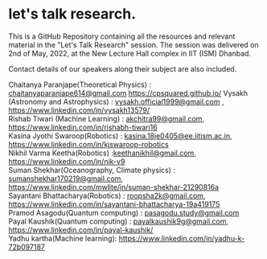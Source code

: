 # let's talk research.

This is a GitHub Repository containing all the resources and relevant material in the "Let's Talk Research" session. The session was delivered on 2nd of May, 2022, at the New Lecture Hall complex in IIT (ISM) Dhanbad.

Contact details of our speakers along their subject are also included.

Chaitanya Paranjape(Theoretical Physics) : chaitanyaparanjape614@gmail.com https://cpsquared.github.io/ 
Vysakh (Astronomy and Astrophysics) : vysakh.official1999@gmail.com , https://www.linkedin.com/in/vysakh13579/  
Rishab Tiwari (Machine Learning) : akchitra99@gmail.com, https://www.linkedin.com/in/rishabh-tiwari16  
Kasina Jyothi Swaroop(Robotics) : kasina.18je0405@ee.iitism.ac.in, https://www.linkedin.com/in/kjswaroop-robotics  
Nikhil Varma Keetha(Robotics) :keethanikhil@gmail.com, https://www.linkedin.com/in/nik-v9  
Suman Shekhar(Oceanography, Climate physics) : sumanshekhar170219@gmail.com, https://www.linkedin.com/mwlite/in/suman-shekhar-21290816a  
Sayantani Bhattacharya(Robotics) : roopsha2k@gmail.com, https://www.linkedin.com/in/sayantani-bhattacharya-19a419175   
Pramod Asagodu(Quantum computing) : pasagodu.study@gmail.com  
Payal Kaushik(Quantum computing) : payalkaushik9g@gmail.com, https://www.linkedin.com/in/payal-kaushik/  
Yadhu kartha(Machine learning): https://www.linkedin.com/in/yadhu-k-72b097187  

